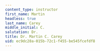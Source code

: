 ```yaml
---
content_type: instructor
first_name: Martin
headless: true
last_name: Carey
middle_initial: C.
salutation: Dr.
title: Dr. Martin C. Carey
uid: ec9dc28a-015b-72c1-f455-be545fcefdf8
---
```

